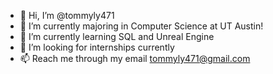- 👋 Hi, I’m @tommyly471
- 👀 I’m currently majoring in Computer Science at UT Austin!
- 🌱 I’m currently learning SQL and Unreal Engine
- 💞️ I’m looking for internships currently
- 📫 Reach me through my email tommyly471@gmail.com

<!---
tommyly471/tommyly471 is a ✨ special ✨ repository because its `README.md` (this file) appears on your GitHub profile.
You can click the Preview link to take a look at your changes.
--->
